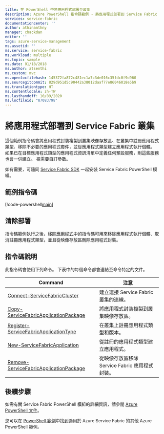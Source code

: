 ```yaml
---
title: 在 PowerShell 中將應用程式部署至叢集
description: Azure PowerShell 指令碼範例 - 將應用程式部署到 Service Fabric 叢集。
services: service-fabric
documentationcenter: ''
author: athinanthny
manager: chackdan
editor: ''
tags: azure-service-management
ms.assetid: ''
ms.service: service-fabric
ms.workload: multiple
ms.topic: sample
ms.date: 01/18/2018
ms.author: atsenthi
ms.custom: mvc
ms.openlocfilehash: 145372fa872c481ec1a7c3de016c35fdc0f9d960
ms.sourcegitcommit: 829d951d5c90442a38012daaf77e86046018e5b9
ms.translationtype: HT
ms.contentlocale: zh-TW
ms.lasthandoff: 10/09/2020
ms.locfileid: "87083798"
---
```

# <a name="deploy-an-application-to-a-service-fabric-cluster"></a>將應用程式部署到 Service Fabric 叢集

這個範例指令碼會將應用程式封裝複製到叢集映像存放區、在叢集中註冊應用程式類型、移除不必要的應用程式套件，並從應用程式類型建立應用程式執行個體。  如果已在目標應用程式類型的應用程式資訊清單中定義任何預設服務，則這些服務也會一併建立。 視需要自訂參數。 

如有需要，可隨同 [Service Fabric SDK](../service-fabric-get-started.md) 一起安裝 Service Fabric PowerShell 模組。 

## <a name="sample-script"></a>範例指令碼

[!code-powershell[main](../../../powershell_scripts/service-fabric/deploy-application/deploy-application.ps1 "Deploy an application to a cluster")]

## <a name="clean-up-deployment"></a>清除部署 

指令碼範例執行之後，[移除應用程式](service-fabric-powershell-remove-application.md)中的指令碼可用來移除應用程式執行個體、取消註冊應用程式類型，並且從映像存放區刪除應用程式封裝。

## <a name="script-explanation"></a>指令碼說明

此指令碼會使用下列命令。 下表中的每個命令都會連結至命令特定的文件。

| Command | 注意 |
|---|---|
|[Connect-ServiceFabricCluster](/powershell/module/servicefabric/connect-servicefabriccluster?view=azureservicefabricps)| 建立連接 Service Fabric 叢集的連線。 |
|[Copy-ServiceFabricApplicationPackage](/powershell/module/servicefabric/copy-servicefabricapplicationpackage?view=azureservicefabricps) | 將應用程式封裝複製到叢集映像存放區。  |
|[Register-ServiceFabricApplicationType](/powershell/module/servicefabric/register-servicefabricapplicationtype?view=azureservicefabricps)| 在叢集上註冊應用程式類型和版本。 |
|[New-ServiceFabricApplication](/powershell/module/servicefabric/new-servicefabricapplication?view=azureservicefabricps)| 從註冊的應用程式類型建立應用程式。 |
| [Remove-ServiceFabricApplicationPackage](/powershell/module/servicefabric/remove-servicefabricapplicationpackage?view=azureservicefabricps) | 從映像存放區移除 Service Fabric 應用程式封裝。|

## <a name="next-steps"></a>後續步驟

如需有關 Service Fabric PowerShell 模組的詳細資訊，請參閱 [Azure PowerShell 文件](/powershell/azure/service-fabric/overview?view=azureservicefabricps)。

您可以在 [PowerShell 範例](../service-fabric-powershell-samples.md)中找到適用於 Azure Service Fabric 的其他 Azure PowerShell 範例。
